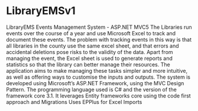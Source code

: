 # LibraryEMSv1
LibraryEMS Events Management System - ASP.NET MVC5
The Libraries  run events over the course of a year and use Microsoft Excel to track and document these events. The problem with tracking events in this way is that all libraries in the county use the same excel sheet, and that errors and accidental deletions pose risks to the validity of the data. 
Apart from managing the event, the Excel sheet is used to generate reports and  statistics so that the library can better manage their resources. The application aims to make managing these tasks simpler and more intuitive, as well as offering ways to customise the inputs and outputs.
The system is developed using Microsoft’s ASP.NET Framework, using the MVC Design Pattern. The programming language used is  C# and the version of the framework core 3.1.
It leverages Entity frameworks core using the code first approach and Migrations
Uses EPPlus for Excel Imports
